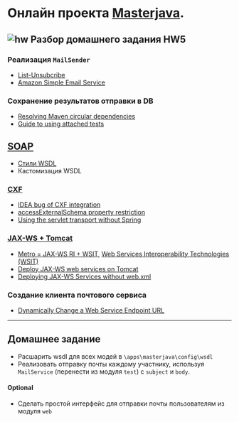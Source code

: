 # Онлайн проекта  <a href="https://github.com/JavaWebinar/masterjava">Masterjava</a>.

## ![hw](https://cloud.githubusercontent.com/assets/13649199/13672719/09593080-e6e7-11e5-81d1-5cb629c438ca.png) Разбор домашнего задания HW5

### Реализация `MailSender`
- <a href="https://yandex.ru/blog/company/66296">List-Unsubcribe</a>
- <a href="https://aws.amazon.com/ru/ses/">Amazon Simple Email Service</a>

### Сохранение результатов отправки в DB
- <a href="http://stackoverflow.com/a/25322753/548473">Resolving Maven circular dependencies</a>
- <a href="http://maven.apache.org/guides/mini/guide-attached-tests.html">Guide to using attached tests</a>


## <a href="https://ru.wikipedia.org/wiki/SOAP">SOAP</a>
- <a href="http://www.ibm.com/developerworks/webservices/library/ws-whichwsdl/">Стили WSDL</a>
- Кастомизация WSDL

### <a href="https://en.wikipedia.org/wiki/Apache_CXF">CXF</a>
- <a href="https://youtrack.jetbrains.com/issue/IDEA-149473">IDEA bug of CXF integration</a>
- <a href="http://stackoverflow.com/a/23012746/548473">accessExternalSchema property restriction</a>
- <a href="http://cxf.apache.org/docs/servlet-transport.html#ServletTransport-UsingtheservlettransportwithoutSpring">Using the servlet transport without Spring</a>

### <a href="https://www.mkyong.com/tutorials/jax-ws-tutorials/">JAX-WS + Tomcat</a> 
- <a href="http://stackoverflow.com/a/16254037/548473">Metro = JAX-WS RI + WSIT</a>, <a href="https://wsit.java.net/">Web Services Interoperability Technologies (WSIT)</a>
- <a href="https://www.mkyong.com/webservices/jax-ws/deploy-jax-ws-web-services-on-tomcat/">Deploy JAX-WS web services on Tomcat</a>
- <a href="http://ics.upjs.sk/~novotnyr/blog/2068/deploying-jax-ws-services-on-java-7-and-tomcat-7">Deploying JAX-WS Services without web.xml</a>

### Создание клиента почтового сервиса
- <a href="http://stackoverflow.com/questions/5158537/jaxws-how-to-change-the-endpoint-address">Dynamically Change a Web Service Endpoint URL</a>
----------------

## Домашнее задание
- Расшарить wsdl для всех модей в `\apps\masterjava\config\wsdl`   
- Реализовать отправку почты каждому участнику, используя `MailService` (перенести из модуля `test`) с `subject` и `body`.
 
#### Optional
- Сделать простой интерфейс для отправки почты пользователям из модуля `web`